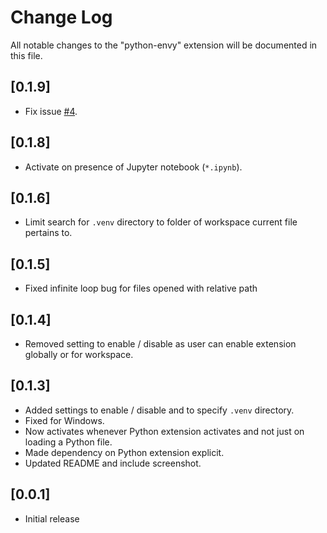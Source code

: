 # Change Log

All notable changes to the "python-envy" extension will be documented in this file.

## [0.1.9]
- Fix issue [#4](https://github.com/teticio/python-envy/issues/4).


## [0.1.8]
- Activate on presence of Jupyter notebook (`*.ipynb`).

## [0.1.6]
- Limit search for `.venv` directory to folder of workspace current file pertains to.

## [0.1.5]
- Fixed infinite loop bug for files opened with relative path

## [0.1.4]

- Removed setting to enable / disable as user can enable extension globally or for workspace.

## [0.1.3]

- Added settings to enable / disable and to specify `.venv` directory.
- Fixed for Windows.
- Now activates whenever Python extension activates and not just on loading a Python file.
- Made dependency on Python extension explicit.
- Updated README and include screenshot.

## [0.0.1]

- Initial release
